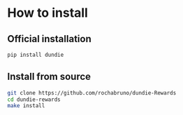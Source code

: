 # How to install

## Official installation

```py
pip install dundie
```


## Install from source

```bash
git clone https://github.com/rochabruno/dundie-Rewards
cd dundie-rewards
make install
```
